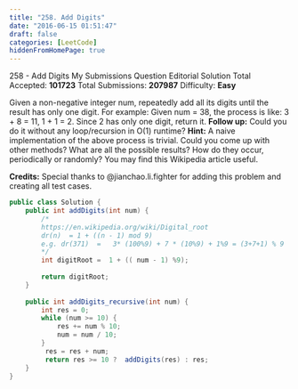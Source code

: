 ```yaml
---
title: "258. Add Digits"
date: "2016-06-15 01:51:47"
draft: false
categories: [LeetCode]
hiddenFromHomePage: true
---
```

258 - Add Digits
My Submissions
Question
Editorial Solution
Total Accepted: **101723** Total Submissions: **207987** Difficulty: **Easy**

Given a non-negative integer num, repeatedly add all its digits until the result has only one digit.
For example:
Given num = 38, the process is like: 3 + 8 = 11, 1 + 1 = 2. Since 2 has only one digit, return it.
**Follow up:**
Could you do it without any loop/recursion in O(1) runtime?
**Hint:**
A naive implementation of the above process is trivial. Could you come up with other methods?
What are all the possible results?
How do they occur, periodically or randomly?
You may find this Wikipedia article useful.

**Credits:**
Special thanks to @jianchao.li.fighter for adding this problem and creating all test cases.
```java
public class Solution {
    public int addDigits(int num) {
        /*
        https://en.wikipedia.org/wiki/Digital_root
        dr(n)  = 1 + ((n - 1) mod 9)
        e.g. dr(371)  =   3* (100%9) + 7 * (10%9) + 1%9 = (3+7+1) % 9  = 2
        */
        int digitRoot =  1 + (( num - 1) %9);
        
        return digitRoot;
    }
    
    public int addDigits_recursive(int num) {
        int res = 0;
        while (num >= 10) {
            res += num % 10;
            num = num / 10;
        }
         res = res + num;
         return res >= 10 ?  addDigits(res) : res;
    }
}

```
